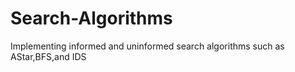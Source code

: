 # Search-Algorithms
Implementing informed and uninformed search algorithms such as AStar,BFS,and IDS
